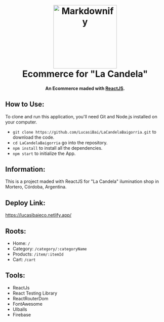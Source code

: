 <h1 align="center">
  <br>
  <a href="https://www.lacandelailuminacionyelectricidad.com/">
  <img src="https://lirp.cdn-website.com/627ffa0a/dms3rep/multi/opt/2317086-logo-01-8f14e-237w.jpg" alt="Markdownify" width="200"></a>
  <br>
  Ecommerce for "La Candela"
  <br>
</h1>

<h4 align="center">An Ecommerce maded with <a href="https://reactjs.org/">ReactJS</a>.</h4>

## How to Use:

To clone and run this application, you'll need Git and Node.js installed on your computer.

- `git clone https://github.com/LucasiBai/LaCandelaBaigorria.git` to download the code.
- `cd LaCandelaBaigorria` go into the repository.
- `npm install` to install all the dependencies.
- `npm start` to initialize the App.

## Information:

This is a project maded with ReactJS for "La Candela" ilumination shop in Mortero, Córdoba, Argentina.

## Deploy Link:

https://lucasibaieco.netlify.app/

## Roots:

- Home: `/`
- Category: `/category/:categoryName`
- Products: `/item/:itemId`
- Cart: `/cart`

## Tools:

- ReactJs
- React Testing Library
- ReactRouterDom
- FontAwesome
- UIballs
- Firebase
